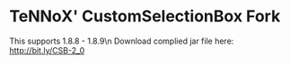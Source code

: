 # TeNNoX' CustomSelectionBox Fork

This supports 1.8.8 - 1.8.9\n
Download complied jar file here:
http://bit.ly/CSB-2_0
